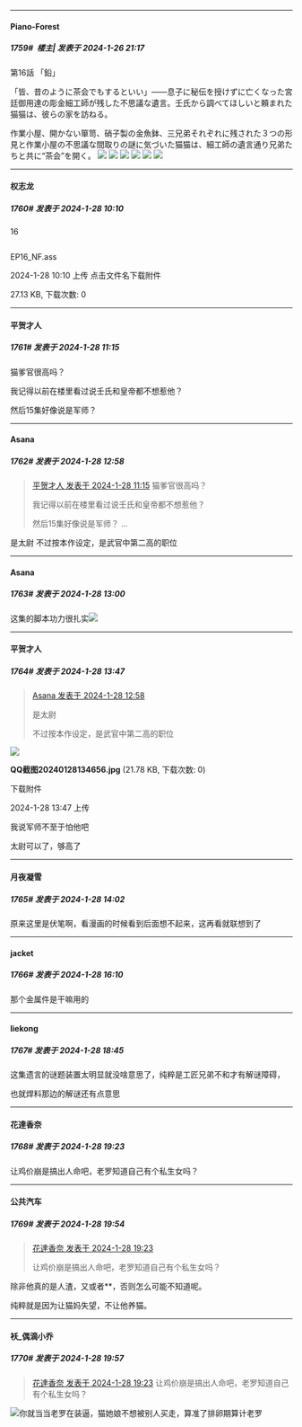 
*****

####  Piano-Forest  
##### 1759#         楼主| 发表于 2024-1-26 21:17

第16話 「鉛」

「皆、昔のように茶会でもするといい」――息子に秘伝を授けずに亡くなった宮廷御用達の彫金細工師が残した不思議な遺言。壬氏から調べてほしいと頼まれた猫猫は、彼らの家を訪ねる。

作業小屋、開かない箪笥、硝子製の金魚鉢、三兄弟それぞれに残された３つの形見と作業小屋の不思議な間取りの謎に気づいた猫猫は、細工師の遺言通り兄弟たちと共に“茶会”を開く。
<img src="https://p.sda1.dev/15/b60185ae69abd899e42390d97aa7e368/7ee57832e08dc6c96906d57582d02a40-2.jpg" referrerpolicy="no-referrer">
<img src="https://p.sda1.dev/15/e8ef71b9bf766a4d515e0d8456acc041/c8f940b89ddeddaf73ceb4ee195eb808-2 _1_.jpg" referrerpolicy="no-referrer">
<img src="https://p.sda1.dev/15/cf45801c1e4226dc76c54536d0b34a84/d312f05f05c6d4fe51816274317ee174-2 _1_.jpg" referrerpolicy="no-referrer">
<img src="https://p.sda1.dev/15/d2fc9bd6f085be6b0d9c55a782b75659/8c4038b9cf7de32585e779fea1d0f441-2.jpg" referrerpolicy="no-referrer">
<img src="https://p.sda1.dev/15/9927bc01081e125c421ef8aae04f572e/2bcd991aeff2d3c3523c4b7a7715db55-2.jpg" referrerpolicy="no-referrer">
<img src="https://p.sda1.dev/15/996702c32037dd3ffa84becd2d63935e/2df5df6bedf12c70cea1422410e2e368-2.jpg" referrerpolicy="no-referrer">


*****

####  权志龙  
##### 1760#       发表于 2024-1-28 10:10

16

<img alt="" border="0" class="vm" src="https://static.saraba1st.com/image/filetype/unknown.gif" referrerpolicy="no-referrer">

EP16_NF.ass

2024-1-28 10:10 上传
点击文件名下载附件

27.13 KB, 下载次数: 0


*****

####  平贺才人  
##### 1761#       发表于 2024-1-28 11:15

猫爹官很高吗？

我记得以前在楼里看过说壬氏和皇帝都不想惹他？

然后15集好像说是军师？


*****

####  Asana  
##### 1762#       发表于 2024-1-28 12:58

<blockquote><a href="httphttps://bbs.saraba1st.com/2b/forum.php?mod=redirect&amp;goto=findpost&amp;pid=63802789&amp;ptid=2089646" target="_blank">平贺才人 发表于 2024-1-28 11:15</a>
猫爹官很高吗？

我记得以前在楼里看过说壬氏和皇帝都不想惹他？

然后15集好像说是军师？ ...</blockquote>
是太尉
不过按本作设定，是武官中第二高的职位

*****

####  Asana  
##### 1763#       发表于 2024-1-28 13:00

这集的脚本功力很扎实<img src="https://static.saraba1st.com/image/smiley/face2017/075.png" referrerpolicy="no-referrer">


*****

####  平贺才人  
##### 1764#       发表于 2024-1-28 13:47

<blockquote><a href="httphttps://bbs.saraba1st.com/2b/forum.php?mod=redirect&amp;goto=findpost&amp;pid=63803862&amp;ptid=2089646" target="_blank">Asana 发表于 2024-1-28 12:58</a>

是太尉

不过按本作设定，是武官中第二高的职位</blockquote>

<img src="https://img.saraba1st.com/forum/202401/28/134715zwuz857inqhhkkjn.jpg" referrerpolicy="no-referrer">

<strong>QQ截图20240128134656.jpg</strong> (21.78 KB, 下载次数: 0)

下载附件

2024-1-28 13:47 上传

我说军师不至于怕他吧

太尉可以了，够高了


*****

####  月夜凝雪  
##### 1765#       发表于 2024-1-28 14:02

原来这里是伏笔啊，看漫画的时候看到后面想不起来，这再看就联想到了


*****

####  jacket  
##### 1766#       发表于 2024-1-28 16:10

那个金属件是干嘛用的


*****

####  liekong  
##### 1767#       发表于 2024-1-28 18:45

这集遗言的谜题装置太明显就没啥意思了，纯粹是工匠兄弟不和才有解谜障碍，

也就焊料那边的解谜还有点意思


*****

####  花達香奈  
##### 1768#       发表于 2024-1-28 19:23

让鸡价崩是搞出人命吧，老罗知道自己有个私生女吗？


*****

####  公共汽车  
##### 1769#       发表于 2024-1-28 19:54

<blockquote><a href="httphttps://bbs.saraba1st.com/2b/forum.php?mod=redirect&amp;goto=findpost&amp;pid=63807421&amp;ptid=2089646" target="_blank">花達香奈 发表于 2024-1-28 19:23</a>

让鸡价崩是搞出人命吧，老罗知道自己有个私生女吗？</blockquote>
除非他真的是人渣，又或者**，否则怎么可能不知道呢。

纯粹就是因为让猫妈失望，不让他养猫。

*****

####  袄_偶滴小乔  
##### 1770#       发表于 2024-1-28 19:57

<blockquote><a href="httphttps://bbs.saraba1st.com/2b/forum.php?mod=redirect&amp;goto=findpost&amp;pid=63807421&amp;ptid=2089646" target="_blank">花達香奈 发表于 2024-1-28 19:23</a>
让鸡价崩是搞出人命吧，老罗知道自己有个私生女吗？</blockquote>
<img src="https://static.saraba1st.com/image/smiley/face2017/065.png" referrerpolicy="no-referrer">你就当当老罗在装逼，猫她娘不想被别人买走，算准了排卵期算计老罗


